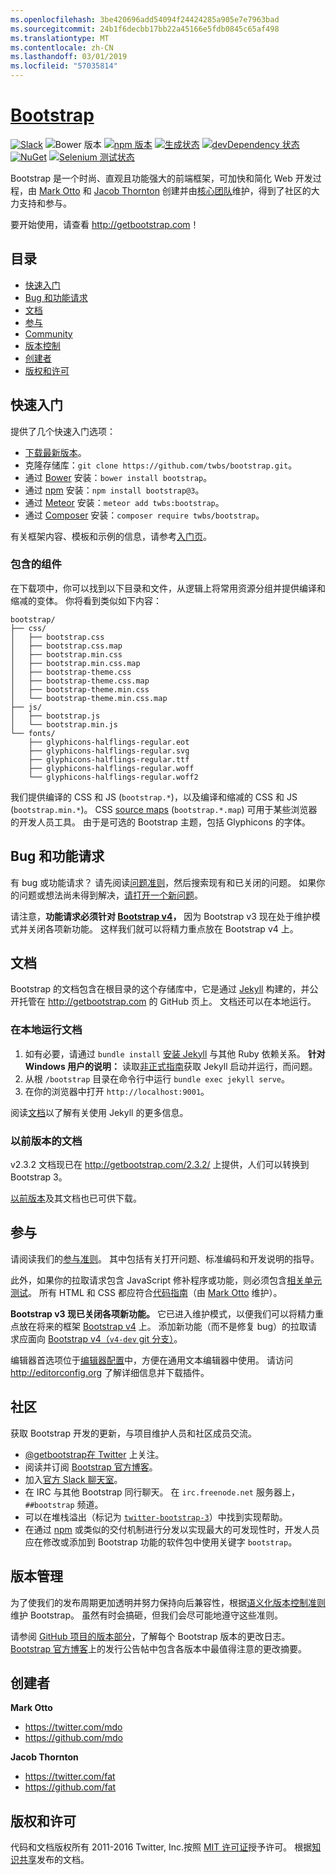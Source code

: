 ```yaml
---
ms.openlocfilehash: 3be420696add54094f24424285a905e7e7963bad
ms.sourcegitcommit: 24b1f6decbb17bb22a45166e5fdb0845c65af498
ms.translationtype: MT
ms.contentlocale: zh-CN
ms.lasthandoff: 03/01/2019
ms.locfileid: "57035814"
---
```

# <a name="bootstraphttpgetbootstrapcom"></a>[Bootstrap](http://getbootstrap.com)

[![Slack](https://bootstrap-slack.herokuapp.com/badge.svg)](https://bootstrap-slack.herokuapp.com)
![Bower 版本](https://img.shields.io/bower/v/bootstrap.svg)
[![npm 版本](https://img.shields.io/npm/v/bootstrap.svg)](https://www.npmjs.com/package/bootstrap)
[![生成状态](https://img.shields.io/travis/twbs/bootstrap/master.svg)](https://travis-ci.org/twbs/bootstrap)
[![devDependency 状态](https://img.shields.io/david/dev/twbs/bootstrap.svg)](https://david-dm.org/twbs/bootstrap#info=devDependencies)
[![NuGet](https://img.shields.io/nuget/v/bootstrap.svg)](https://www.nuget.org/packages/Bootstrap)
[![Selenium 测试状态](https://saucelabs.com/browser-matrix/bootstrap.svg)](https://saucelabs.com/u/bootstrap)

Bootstrap 是一个时尚、直观且功能强大的前端框架，可加快和简化 Web 开发过程，由 [Mark Otto](https://twitter.com/mdo) 和 [Jacob Thornton](https://twitter.com/fat) 创建并由[核心团队](https://github.com/orgs/twbs/people)维护，得到了社区的大力支持和参与。

要开始使用，请查看 <http://getbootstrap.com>！


## <a name="table-of-contents"></a>目录

* [快速入门](#quick-start)
* [Bug 和功能请求](#bugs-and-feature-requests)
* [文档](#documentation)
* [参与](#contributing)
* [Community](#community)
* [版本控制](#versioning)
* [创建者](#creators)
* [版权和许可](#copyright-and-license)


## <a name="quick-start"></a>快速入门

提供了几个快速入门选项：

* [下载最新版本](https://github.com/twbs/bootstrap/archive/v3.3.7.zip)。
* 克隆存储库：`git clone https://github.com/twbs/bootstrap.git`。
* 通过 [Bower](http://bower.io) 安装：`bower install bootstrap`。
* 通过 [npm](https://www.npmjs.com) 安装：`npm install bootstrap@3`。
* 通过 [Meteor](https://www.meteor.com) 安装：`meteor add twbs:bootstrap`。
* 通过 [Composer](https://getcomposer.org) 安装：`composer require twbs/bootstrap`。

有关框架内容、模板和示例的信息，请参考[入门页](http://getbootstrap.com/getting-started/)。

### <a name="whats-included"></a>包含的组件

在下载项中，你可以找到以下目录和文件，从逻辑上将常用资源分组并提供编译和缩减的变体。 你将看到类似如下内容：

```
bootstrap/
├── css/
│   ├── bootstrap.css
│   ├── bootstrap.css.map
│   ├── bootstrap.min.css
│   ├── bootstrap.min.css.map
│   ├── bootstrap-theme.css
│   ├── bootstrap-theme.css.map
│   ├── bootstrap-theme.min.css
│   └── bootstrap-theme.min.css.map
├── js/
│   ├── bootstrap.js
│   └── bootstrap.min.js
└── fonts/
    ├── glyphicons-halflings-regular.eot
    ├── glyphicons-halflings-regular.svg
    ├── glyphicons-halflings-regular.ttf
    ├── glyphicons-halflings-regular.woff
    └── glyphicons-halflings-regular.woff2
```

我们提供编译的 CSS 和 JS (`bootstrap.*`)，以及编译和缩减的 CSS 和 JS (`bootstrap.min.*`)。 CSS [source maps](https://developer.chrome.com/devtools/docs/css-preprocessors) (`bootstrap.*.map`) 可用于某些浏览器的开发人员工具。 由于是可选的 Bootstrap 主题，包括 Glyphicons 的字体。


## <a name="bugs-and-feature-requests"></a>Bug 和功能请求

有 bug 或功能请求？ 请先阅读[问题准则](https://github.com/twbs/bootstrap/blob/master/CONTRIBUTING.md#using-the-issue-tracker)，然后搜索现有和已关闭的问题。 如果你的问题或想法尚未得到解决，[请打开一个新问题](https://github.com/twbs/bootstrap/issues/new)。

请注意，**功能请求必须针对 [Bootstrap v4](https://github.com/twbs/bootstrap/tree/v4-dev)，** 因为 Bootstrap v3 现在处于维护模式并关闭各项新功能。 这样我们就可以将精力重点放在 Bootstrap v4 上。


## <a name="documentation"></a>文档

Bootstrap 的文档包含在根目录的这个存储库中，它是通过 [Jekyll](http://jekyllrb.com) 构建的，并公开托管在 <http://getbootstrap.com> 的 GitHub 页上。 文档还可以在本地运行。

### <a name="running-documentation-locally"></a>在本地运行文档

1. 如有必要，请通过 `bundle install` [安装 Jekyll](http://jekyllrb.com/docs/installation) 与其他 Ruby 依赖关系。
   **针对 Windows 用户的说明：** 读取[非正式指南](http://jekyll-windows.juthilo.com/)获取 Jekyll 启动并运行，而问题。
2. 从根 `/bootstrap` 目录在命令行中运行 `bundle exec jekyll serve`。
4. 在你的浏览器中打开 `http://localhost:9001`。

阅读[文档](http://jekyllrb.com/docs/home/)以了解有关使用 Jekyll 的更多信息。

### <a name="documentation-for-previous-releases"></a>以前版本的文档

v2.3.2 文档现已在 <http://getbootstrap.com/2.3.2/> 上提供，人们可以转换到 Bootstrap 3。

[以前版本](https://github.com/twbs/bootstrap/releases)及其文档也已可供下载。


## <a name="contributing"></a>参与

请阅读我们的[参与准则](https://github.com/twbs/bootstrap/blob/master/CONTRIBUTING.md)。 其中包括有关打开问题、标准编码和开发说明的指导。

此外，如果你的拉取请求包含 JavaScript 修补程序或功能，则必须包含[相关单元测试](https://github.com/twbs/bootstrap/tree/master/js/tests)。 所有 HTML 和 CSS 都应符合[代码指南](https://github.com/mdo/code-guide)（由 [Mark Otto](https://github.com/mdo) 维护）。

**Bootstrap v3 现已关闭各项新功能。** 它已进入维护模式，以便我们可以将精力重点放在将来的框架 [Bootstrap v4](https://github.com/twbs/bootstrap/tree/v4-dev) 上。 添加新功能（而不是修复 bug）的拉取请求应面向 [Bootstrap v4（`v4-dev` git 分支）](https://github.com/twbs/bootstrap/tree/v4-dev)。

编辑器首选项位于[编辑器配置](https://github.com/twbs/bootstrap/blob/master/.editorconfig)中，方便在通用文本编辑器中使用。 请访问 <http://editorconfig.org> 了解详细信息并下载插件。


## <a name="community"></a>社区

获取 Bootstrap 开发的更新，与项目维护人员和社区成员交流。

* [@getbootstrap在 Twitter](https://twitter.com/getbootstrap) 上关注。
* 阅读并订阅 [Bootstrap 官方博客](http://blog.getbootstrap.com)。
* 加入[官方 Slack 聊天室](https://bootstrap-slack.herokuapp.com)。
* 在 IRC 与其他 Bootstrap 同行聊天。 在 `irc.freenode.net` 服务器上，`##bootstrap` 频道。
* 可以在堆栈溢出（标记为 [`twitter-bootstrap-3`](https://stackoverflow.com/questions/tagged/twitter-bootstrap-3)）中找到实现帮助。
* 在通过 [npm](https://www.npmjs.com/browse/keyword/bootstrap) 或类似的交付机制进行分发以实现最大的可发现性时，开发人员应在修改或添加到 Bootstrap 功能的软件包中使用关键字 `bootstrap`。


## <a name="versioning"></a>版本管理

为了使我们的发布周期更加透明并努力保持向后兼容性，根据[语义化版本控制准则](http://semver.org/)维护 Bootstrap。 虽然有时会搞砸，但我们会尽可能地遵守这些准则。

请参阅 [GitHub 项目的版本部分](https://github.com/twbs/bootstrap/releases)，了解每个 Bootstrap 版本的更改日志。 [Bootstrap 官方博客](http://blog.getbootstrap.com)上的发行公告帖中包含各版本中最值得注意的更改摘要。


## <a name="creators"></a>创建者

**Mark Otto**

* <https://twitter.com/mdo>
* <https://github.com/mdo>

**Jacob Thornton**

* <https://twitter.com/fat>
* <https://github.com/fat>


## <a name="copyright-and-license"></a>版权和许可

代码和文档版权所有 2011-2016 Twitter, Inc.按照 [MIT 许可证](https://github.com/twbs/bootstrap/blob/master/LICENSE)授予许可。 根据[知识共享](https://github.com/twbs/bootstrap/blob/master/docs/LICENSE)发布的文档。
